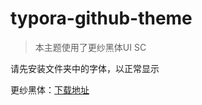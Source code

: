 # typora-github-theme

> 本主题使用了更纱黑体UI SC

请先安装文件夹中的字体，以正常显示

更纱黑体：[下载地址](https://github.com/be5invis/Sarasa-Gothic)


